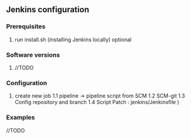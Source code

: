 ## Jenkins configuration
### Prerequisites
1. run install.sh (installing Jenkins locally) optional
### Software versions
1. //TODO

### Configuration
1. create new job 
   1.1 pipeline -> pipeline script from SCM 
   1.2 SCM-git 
   1.3 Config repository and branch 
   1.4 Script Patch : jenkins/Jenkinsfile )
### Examples
//TODO
